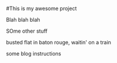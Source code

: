 
#This is my awesome project

Blah blah blah

SOme other stuff


busted flat in baton rouge,
waitin' on a train


some blog instructions
